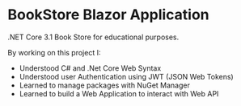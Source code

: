 ﻿# BookStore Blazor Application

.NET Core 3.1 Book Store for educational purposes.

By working on this project I: 

* Understood C# and .Net Core Web Syntax
* Understood user Authentication using JWT (JSON Web Tokens)
* Learned to manage packages with NuGet Manager
* Learned to build a Web Application to interact with Web API
